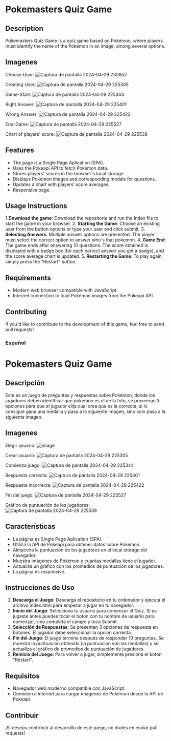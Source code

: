 # Pokemasters Quiz Game

## Description

Pokemasters Quiz Game is a quiz game based on Pokémon, where players must identify the name of the Pokémon in an image, among several options.

## Imagenes
Choose User:
![Captura de pantalla 2024-04-29 230852](https://github.com/SebasBarrientos/PokeQuiz/assets/117609894/13f9015f-f957-47a3-a553-cadd3568b643)



Creating User:
![Captura de pantalla 2024-04-29 225305](https://github.com/SebasBarrientos/PokeQuiz/assets/117609894/1babaec4-f733-40dc-9d7b-89f62fae79b1)



Game-Start:
![Captura de pantalla 2024-04-29 225344](https://github.com/SebasBarrientos/PokeQuiz/assets/117609894/8fe52b67-3c0b-48a0-8377-f97d654cdd1d)



Right Answer:
![Captura de pantalla 2024-04-29 225401](https://github.com/SebasBarrientos/PokeQuiz/assets/117609894/7cd5dbf5-c06e-4be3-9bbe-fc6f4d36068b)



Wrong Answer:
![Captura de pantalla 2024-04-29 225422](https://github.com/SebasBarrientos/PokeQuiz/assets/117609894/ffbf9991-907f-4dae-8090-f03c9fdeaecb)



End-Game:
![Captura de pantalla 2024-04-29 225527](https://github.com/SebasBarrientos/PokeQuiz/assets/117609894/a0157993-aaa8-47d1-9239-9d1d3a0d7547)



Chart of players' score:
![Captura de pantalla 2024-04-29 225539](https://github.com/SebasBarrientos/PokeQuiz/assets/117609894/e9e25592-dd9a-448e-b18b-5b4c4ac51145)


## Features

- The page is a Single Page Aplication (SPA).
- Uses the Pokeapi API to fetch Pokémon data.
- Stores players' scores in the browser's local storage.
- Displays Pokémon images and corresponding medals for questions.
- Updates a chart with players' score averages.
- Responsive page.

## Usage Instructions

1.**Download the game**: Download the repositorie and run the Index file to start the game in your browser.
2. **Starting the Game**: Choose an existing user from the button options or type your user and click submit.
3. **Selecting Answers**: Multiple answer options are presented. The player must select the correct option to answer who´s that pokemon.
4. **Game End**: The game ends after answering 10 questions. The score obtained is displayed with a badge box (for each correct answer you get a badge), and the score average chart is updated.
5. **Restarting the Game**: To play again, simply press the "Restart" button.

## Requirements

- Modern web browser compatible with JavaScript.
- Internet connection to load Pokémon images from the Pokeapi API.

## Contributing

If you'd like to contribute to the development of this game, feel free to send pull requests!




### 
### Español

# Pokemasters Quiz Game

## Descripción

Este es un juego de preguntas y respuestas sobre Pokémon, donde los jugadores deben identificar que pokemon es el de la foto, se proveeran 3 opciones para que el jugador elija cual crea que es la correcta, si lo consigue gana una medalla y pasa a la siguiente imagen, sino solo pasa a la siguiente imagen.

## Imagenes
Elegir usuario:
![image](https://github.com/SebasBarrientos/PokeQuiz/assets/117609894/01a66bc9-9f31-450e-9d59-db8352e7e7d7)

Crear usuario:
![Captura de pantalla 2024-04-29 225305](https://github.com/SebasBarrientos/PokeQuiz/assets/117609894/f0b18e95-1321-4b9f-a59a-72aac71cd430)

Comienza juego:
![Captura de pantalla 2024-04-29 225344](https://github.com/SebasBarrientos/PokeQuiz/assets/117609894/e8dec0bd-46c4-4312-91d3-ea6202e55e64)

Respuesta correcta:
![Captura de pantalla 2024-04-29 225401](https://github.com/SebasBarrientos/PokeQuiz/assets/117609894/ffc7e34a-328a-49c1-af19-d6ad528f05e6)

Respuesta incorrecta:
![Captura de pantalla 2024-04-29 225422](https://github.com/SebasBarrientos/PokeQuiz/assets/117609894/9ede4cf4-42bf-410d-bfdd-dcfd2ec529be)

Fin del juego:
![Captura de pantalla 2024-04-29 225527](https://github.com/SebasBarrientos/PokeQuiz/assets/117609894/3b562590-5f79-4b39-82e6-fc1a54a898c2)

Gráfico de puntuación de los jugadores:
![Captura de pantalla 2024-04-29 225539](https://github.com/SebasBarrientos/PokeQuiz/assets/117609894/90419267-281c-43ec-acaa-5c50d3b22872)


## Características

- La página es Single Page Aplication (SPA).
- Utiliza la API de Pokeapi para obtener datos sobre Pokémon.
- Almacena la puntuación de los jugadores en el local storage del navegador.
- Muestra imágenes de Pokémon y cuantas medallas tiene el jugador.
- Actualiza un gráfico con los promedios de puntuación de los jugadores.
- La página es responsive.

## Instrucciones de Uso

1. **Descarga el Juego**: Descarga el repositorio en tu ordenador y ejecuta el archivo index.html para empezar a jugar en tu navegador.
2. **Inicio del Juego**: Selecciona tu usuario para comenzar el Quiz. Si ya jugaste antes puedes tocar el boton con tu nombre de usuario para comenzar, sino completa el campo y toca Submit.
3. **Selección de Respuestas**: Se presentan 3 opciones de respuesta en botones. El jugador debe seleccionar la opción correcta.
4. **Fin del Juego**: El juego termina después de responder 10 preguntas. Se muestra la puntuación obtenida (la puntuacion son las medallas) y se actualiza el gráfico de promedios de puntuación de jugadores.
5. **Reinicio del Juego**: Para volver a jugar, simplemente presiona el botón "Restart".

## Requisitos

- Navegador web moderno compatible con JavaScript.
- Conexión a internet para cargar imágenes de Pokémon desde la API de Pokeapi.

## Contribuir

¡Si deseas contribuir al desarrollo de este juego, no dudes en enviar pull requests!
